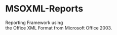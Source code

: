 MSOXML-Reports
==============

Reporting Framework using  
the Office XML Format from Microsoft Office 2003.

